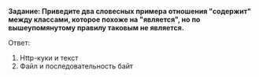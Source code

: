 **Задание: Приведите два словесных примера отношения "содержит" между классами, которое похоже на "является", но по вышеупомянутому правилу таковым не является.**

Ответ: 
1. Http-куки и текст
2. Файл и последовательность байт